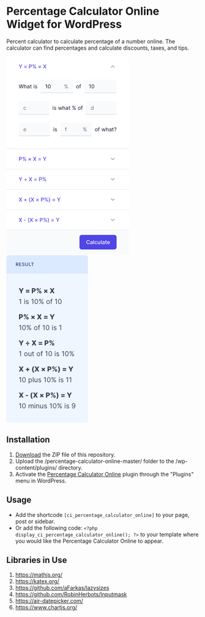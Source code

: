 # Percentage Calculator Online Widget for WordPress

Percent calculator to calculate percentage of a number online. The calculator can find percentages and calculate discounts, taxes, and tips.

![Percentage Calculator Online Input Form](/assets/images/screenshot-1.png "Percentage Calculator Online Input Form")
![Percentage Calculator Online Calculation Results](/assets/images/screenshot-2.png "Percentage Calculator Online Calculation Results")

## Installation

1. [Download](https://github.com/pub-calculator-io/age-calculator/archive/refs/heads/master.zip) the ZIP file of this repository.
2. Upload the /percentage-calculator-online-master/ folder to the /wp-content/plugins/ directory.
3. Activate the [Percentage Calculator Online](https://www.calculator.io/percentage-calculator-online/ "Percentage Calculator Online Homepage") plugin through the "Plugins" menu in WordPress.

## Usage
* Add the shortcode `[ci_percentage_calculator_online]` to your page, post or sidebar.
* Or add the following code: `<?php display_ci_percentage_calculator_online(); ?>` to your template where you would like the Percentage Calculator Online to appear.

## Libraries in Use
1. https://mathjs.org/
2. https://katex.org/
3. https://github.com/aFarkas/lazysizes
4. https://github.com/RobinHerbots/Inputmask
5. https://air-datepicker.com/
6. https://www.chartjs.org/
